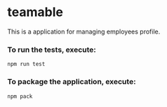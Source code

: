 # teamable
This is a application for managing employees profile.

### To run the tests, execute:

    npm run test

### To package the application, execute:

    npm pack